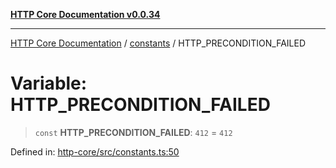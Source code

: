 [**HTTP Core Documentation v0.0.34**](../../README.md)

***

[HTTP Core Documentation](../../modules.md) / [constants](../README.md) / HTTP\_PRECONDITION\_FAILED

# Variable: HTTP\_PRECONDITION\_FAILED

> `const` **HTTP\_PRECONDITION\_FAILED**: `412` = `412`

Defined in: [http-core/src/constants.ts:50](https://github.com/stonemjs/http-core/blob/31e23030575a56f9e3df3cf0d1fec6cbcbb56275/src/constants.ts#L50)

